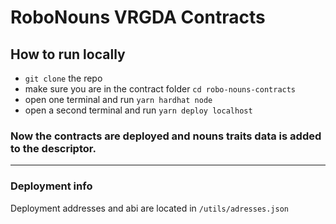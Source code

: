 # RoboNouns VRGDA Contracts

## How to run locally

- `git clone` the repo
- make sure you are in the contract folder `cd robo-nouns-contracts`
- open one terminal and run `yarn hardhat node`
- open a second terminal and run `yarn deploy localhost`

### Now the contracts are deployed and nouns traits data is added to the descriptor.

---

### Deployment info

Deployment addresses and abi are located in `/utils/adresses.json`